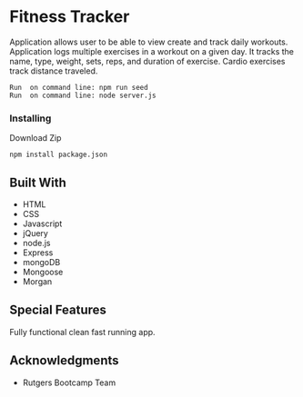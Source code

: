 # Fitness Tracker

Application allows user to be able to view create and track daily workouts. Application logs multiple exercises in a workout on a given day. It tracks the name, type, weight, sets, reps, and duration of exercise. Cardio exercises track distance traveled.

```
Run  on command line: npm run seed
Run  on command line: node server.js

```

### Installing
Download Zip  
 
```
npm install package.json

```

## Built With
* HTML
* CSS
* Javascript
* jQuery
* node.js
* Express
* mongoDB
* Mongoose
* Morgan

 
## Special Features
Fully functional clean fast running app.

 
## Acknowledgments

* Rutgers Bootcamp Team




